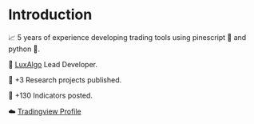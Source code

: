 # Introduction

📈 5 years of experience developing trading tools using pinescript 🌲 and python 🐍.

💼 [LuxAlgo](https://www.luxalgo.com) Lead Developer.

🔬 +3 Research projects published.

📏 +130 Indicators posted.

☁️ [Tradingview Profile](https://www.tradingview.com/u/alexgrover/)
